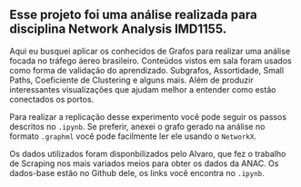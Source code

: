 ## Esse projeto foi uma análise realizada para disciplina Network Analysis IMD1155. 

Aqui eu busquei aplicar os conhecidos de Grafos para realizar uma análise focada no tráfego áereo brasileiro. Conteúdos vistos em sala foram usados como forma de validação do aprendizado. Subgrafos, Assortidade, Small Paths, Coeficiente de Clustering e alguns mais. Além de produzir interessantes visualizações que ajudam melhor a entender como estão conectados os portos.

Para realizar a replicação desse experimento você pode seguir os passos descritos no `.ipynb`. Se preferir, anexei o grafo gerado na análise no formato 
`.graphml` você pode facilmente ler ele usando o `NetworkX`.

Os dados utilizados foram disponbilizados pelo Alvaro, que fez o trabalho de Scraping nos mais variados meios para obter os dados da ANAC.
Os dados-base estão no Github dele, os links você encontra no `.ipynb`. 
